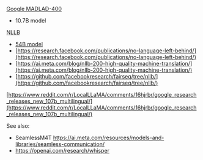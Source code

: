 [Google MADLAD-400](https://github.com/google-research/google-research/tree/master/madlad_400)

- 10.7B model

[NLLB](https://ai.meta.com/research/no-language-left-behind/)

- [54B model](https://huggingface.co/facebook/nllb-moe-54b)
- [https://research.facebook.com/publications/no-language-left-behind/](https://research.facebook.com/publications/no-language-left-behind/)
- [https://ai.meta.com/blog/nllb-200-high-quality-machine-translation/](https://ai.meta.com/blog/nllb-200-high-quality-machine-translation/)
- [https://github.com/facebookresearch/fairseq/tree/nllb/](https://github.com/facebookresearch/fairseq/tree/nllb/)

[https://www.reddit.com/r/LocalLLaMA/comments/16hjrbr/google_research_releases_new_107b_multilingual/](https://www.reddit.com/r/LocalLLaMA/comments/16hjrbr/google_research_releases_new_107b_multilingual/)

 

See also:

- SeamlessM4T https://ai.meta.com/resources/models-and-libraries/seamless-communication/
-  https://openai.com/research/whisper